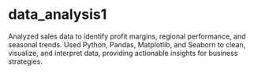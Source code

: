 # data_analysis1
Analyzed sales data to identify profit margins, regional performance, and seasonal trends. Used Python, Pandas, Matplotlib, and Seaborn to clean, visualize, and interpret data, providing actionable insights for business strategies.
